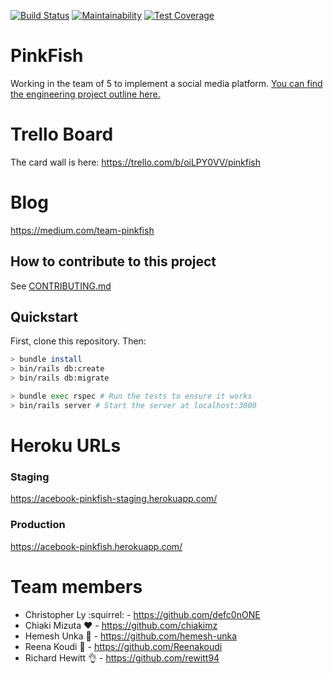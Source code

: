 [![Build Status](https://travis-ci.org/Hemesh-Unka/acebook-pinkfish.svg?branch=production)](https://travis-ci.org/Hemesh-Unka/acebook-pinkfish)
[![Maintainability](https://api.codeclimate.com/v1/badges/9eaa847ec7745c2b8852/maintainability)](https://codeclimate.com/github/Hemesh-Unka/acebook-pinkfish/maintainability)
[![Test Coverage](https://api.codeclimate.com/v1/badges/9eaa847ec7745c2b8852/test_coverage)](https://codeclimate.com/github/Hemesh-Unka/acebook-pinkfish/test_coverage)

# PinkFish
Working in the team of 5 to implement a social media platform. [You can find the engineering project outline here.](https://github.com/makersacademy/course/tree/master/engineering_projects/rails)

# Trello Board
The card wall is here: https://trello.com/b/oiLPY0VV/pinkfish

# Blog
https://medium.com/team-pinkfish

## How to contribute to this project
See [CONTRIBUTING.md](CONTRIBUTING.md)

## Quickstart

First, clone this repository. Then:

```bash
> bundle install
> bin/rails db:create
> bin/rails db:migrate

> bundle exec rspec # Run the tests to ensure it works
> bin/rails server # Start the server at localhost:3000
```
# Heroku URLs
### Staging
https://acebook-pinkfish-staging.herokuapp.com/

### Production
https://acebook-pinkfish.herokuapp.com/

# Team members
- Christopher Ly :squirrel: - https://github.com/defc0nONE
- Chiaki Mizuta :heart: - https://github.com/chiakimz
- Hemesh Unka :tiger: - https://github.com/hemesh-unka
- Reena Koudi :rowboat: - https://github.com/Reenakoudi
- Richard Hewitt :ok_hand: - https://github.com/rewitt94
